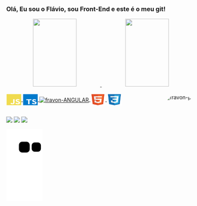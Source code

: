 ### Olá, Eu sou o Flávio, sou Front-End e este é o meu git!

<!--
**flavinpv/flavinpv** is a ✨ _special_ ✨ repository because its `README.md` (this file) appears on your GitHub profile.

Here are some ideas to get you started:

- 🔭 atualmente Estou cursando Ánalíse e desenvolvimento de sistemas
- 🌱 Estudando typescript e Angular
- 📫 How to reach me: flavioticontato@gmail.com
-->
<div align="center">
  <a href="https://github.com/flavinpv">
  <img height="180em" width="48%" src="https://github-readme-stats.vercel.app/api?username=flavinpv&show_icons=true&theme=jolly&include_all_commits=true&count_private=true"/>
  <img height="180em" width="48%" src="https://github-readme-stats.vercel.app/api/top-langs/?username=flavinpv&layout=compact&langs_count=7&theme=jolly"/>
</div>
  
  <div style="display: inline_block"><br>
  <img align="center" alt="fravon-Js" height="30" width="40" src="https://raw.githubusercontent.com/devicons/devicon/master/icons/javascript/javascript-plain.svg">
  <img align="center" alt="fravon-Ts" height="30" width="40" src="https://raw.githubusercontent.com/devicons/devicon/master/icons/typescript/typescript-plain.svg">
      <img align="center" alt="fravon-ANGULAR" height="30" width="40" src="https://cdn.jsdelivr.net/gh/devicons/devicon/icons/angularjs/angularjs-original.svg">

  <img align="center" alt="fravon-HTML" height="30" width="40" src="https://raw.githubusercontent.com/devicons/devicon/master/icons/html5/html5-original.svg">
  <img align="center" alt="fravon-CSS" height="30" width="40" src="https://raw.githubusercontent.com/devicons/devicon/master/icons/css3/css3-original.svg">
  <img align="right" alt="fravon-pic" height="150" style="border-radius:50px;"  src="https://media.discordapp.net/attachments/1022567703204069378/1022885928731156570/cartoon.png">

  
</div>
  
  ##
  
  <div> 

  <a href="https://instagram.com/flavio_adrianoo" target="_blank"><img src="https://img.shields.io/badge/-Instagram-%23E4405F?style=for-the-badge&logo=instagram&logoColor=white" target="_blank"></a>
  <a href = "mailto:flavioticontato@gmail.com"><img src="https://img.shields.io/badge/-Gmail-%23333?style=for-the-badge&logo=gmail&logoColor=white" target="_blank"></a>
  <a href="https://www.linkedin.com/in/flavioadriano/" target="_blank"><img src="https://img.shields.io/badge/-LinkedIn-%230077B5?style=for-the-badge&logo=linkedin&logoColor=white" target="_blank"></a> 
 
  ![snake gif](https://github.com/flavinpv/flavinpv/blob/output/github-contribution-grid-snake.svg)
 
</div>
